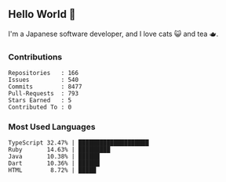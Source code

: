 ## Hello World 👋

I'm a Japanese software developer, and I love cats 😺 and tea 🫖.

### Contributions

    Repositories   : 166
    Issues         : 540
    Commits        : 8477
    Pull-Requests  : 793
    Stars Earned   : 5
    Contributed To : 0

### Most Used Languages

    TypeScript 32.47% | ████████████████████
    Ruby       14.63% | █████████
    Java       10.38% | ██████
    Dart       10.36% | ██████
    HTML        8.72% | █████
